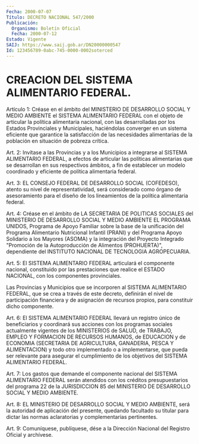 ```yaml
---
Fecha: 2000-07-07
Título: DECRETO NACIONAL 547/2000
Publicación:
  Organismo: Boletín Oficial
  Fecha: 2000-07-12
Estado: Vigente
SAIJ: https://www.saij.gob.ar/DN20000000547
Id: 123456789-0abc-745-0000-0002soterced
---
```

# CREACION DEL SISTEMA ALIMENTARIO FEDERAL.

<a id="1"></a>
Artículo  1:  Créase  en  el  ámbito del MINISTERIO DE DESARROLLO SOCIAL  Y  MEDIO AMBIENTE el SISTEMA  ALIMENTARIO  FEDERAL  con  el objeto de articular  la  política  alimentaria  nacional,  con  las desarrolladas    por    los  Estados  Provinciales  y  Municipales, haciéndolas converger en  un  sistema  eficiente  que  garantice la satisfacción  de  las  necesidades alimentarias de la población  en situación de pobreza crítica.

<a id="2"></a>
Art. 2: Invítase a las  Provincias y a los Municipios a integrarse al  SISTEMA  ALIMENTARIO  FEDERAL,   a  efectos  de  articular  las políticas  alimentarias  que  se  desarrollan  en  sus  respectivos ámbitos, a fin de establecer un modelo  coordinado  y  eficiente de política alimentaria federal.

<a id="3"></a>
Art. 3: EL CONSEJO FEDERAL DE DESARROLLO SOCIAL (COFEDESO), atento su  nivel  de  representatividad,  será considerado como órgano  de asesoramiento para el diseño de los  lineamientos  de  la  política alimentaria federal.

<a id="4"></a>
Art. 4: Créase en el ámbito de LA SECRETARIA DE POLITICAS SOCIALES del  MINISTERIO  DE  DESARROLLO SOCIAL Y MEDIO AMBIENTE EL PROGRAMA UNIDOS, Programa de Apoyo  Familiar sobre la base de la unificación del  Programa  Alimentario  Nutricional   Infantil  (PRANI)  y  del Programa Apoyo Solidario a los Mayores (ASOMA) y la integración del Proyecto  Integrado  "Promoción de la Autoproducción  de  Alimentos (PROHUERTA)", dependiente  del  INSTITUTO  NACIONAL  DE  TECNOLOGIA AGROPECUARIA.

<a id="5"></a>
Art.  5:  El SISTEMA ALIMENTARIO FEDERAL articulará el componente nacional, constituido  por  las  prestaciones que realice el ESTADO NACIONAL, con los componentes provinciales.

Las Provincias y Municipios que se incorporen al SISTEMA ALIMENTARIO  FEDERAL,  que  se  crea  a  través  de  este  decreto, definirán el nivel de participación financiera  y  de asignación de recursos propios, para constituir dicho componente.

<a id="6"></a>
Art.  6: El SISTEMA ALIMENTARIO FEDERAL llevará un registro  único de beneficiarios  y  coordinará  sus  acciones  con  los  programas sociales  actualmente  vigentes  de  los  MINISTERIOS de SALUD,  de TRABAJO, EMPLEO Y FORMACION DE RECURSOS HUMANOS,  de EDUCACION y de ECONOMIA (SECRETARIA DE AGRICULTURA, GANADERIA, PESCA Y ALIMENTACION) y todo otro implementado o a implementarse, que pueda ser  relevante para asegurar el cumplimiento de los  objetivos  del SISTEMA ALIMENTARIO FEDERAL.

<a id="7"></a>
Art. 7: Los gastos que demande el componente nacional del SISTEMA ALIMENTARIO FEDERAL serán atendidos con los créditos presupuestarios    del  programa  22  de  la  JURISDICCION  85  del MINISTERIO DE DESARROLLO SOCIAL Y MEDIO AMBIENTE.

<a id="8"></a>
Art. 8: EL MINISTERIO  DE DESARROLLO SOCIAL Y MEDIO AMBIENTE, será la autoridad de aplicación  del  presente,  quedando  facultado  su titular  para  dictar  las  normas  aclaratorias  y complementarias pertinentes.

<a id="9"></a>
Art. 9: Comuníquese, publíquese, dése a la Dirección  Nacional del Registro Oficial y archívese.